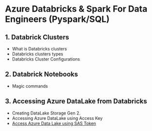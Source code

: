 # Azure Databricks & Spark For Data Engineers (Pyspark/SQL)
## 1. Databrick Clusters
- What is Databricks clusters
- Databricks clusters types
- Databricks Cluster Configurations

## 2. Databrick Notebooks
- Magic commands

## 3. Accessing Azure DataLake from Databricks     
- Creating DataLake Storage Gen 2.
- Accessing Azure DataLake using Access Key
- [Access Azure Data Lake using SAS Token](https://learn.microsoft.com/en-us/azure/databricks/storage/azure-storage#access-azure-data-lake-storage-gen2-or-blob-storage-using-a-sas-token)
     
     
